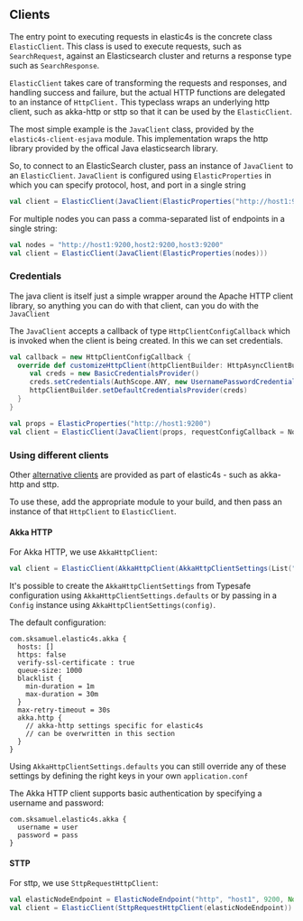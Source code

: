## Clients

The entry point to executing requests in elastic4s is the concrete class  `ElasticClient`.
This class is used to execute requests, such as `SearchRequest`, against an Elasticsearch cluster and returns a response type such as `SearchResponse`.

`ElasticClient` takes care of transforming the requests and responses, and handling success and failure, but the actual HTTP functions are delegated to an instance of `HttpClient.`
This typeclass wraps an underlying http client, such as akka-http or sttp so that it can be used by the `ElasticClient`.

The most simple example is the `JavaClient` class, provided by the `elastic4s-client-esjava` module. This implementation wraps the http library provided by the offical Java elasticsearch library.

So, to connect to an ElasticSearch cluster, pass an instance of `JavaClient` to an `ElasticClient`.
`JavaClient` is configured using `ElasticProperties` in which you can specify protocol, host, and port in a single string

```scala
val client = ElasticClient(JavaClient(ElasticProperties("http://host1:9200")))
```

For multiple nodes you can pass a comma-separated list of endpoints in a single string:

```scala
val nodes = "http://host1:9200,host2:9200,host3:9200"
val client = ElasticClient(JavaClient(ElasticProperties(nodes)))
```

### Credentials

The java client is itself just a simple wrapper around the Apache HTTP client library, so anything you can do with that client, can you do with the `JavaClient`

The `JavaClient` accepts a callback of type `HttpClientConfigCallback` which is invoked when the client is being created. In this we can set credentials.


```scala
val callback = new HttpClientConfigCallback {
  override def customizeHttpClient(httpClientBuilder: HttpAsyncClientBuilder): HttpAsyncClientBuilder = {
     val creds = new BasicCredentialsProvider()
     creds.setCredentials(AuthScope.ANY, new UsernamePasswordCredentials("sammy", "letmein"))
     httpClientBuilder.setDefaultCredentialsProvider(creds)
  }
}

val props = ElasticProperties("http://host1:9200")
val client = ElasticClient(JavaClient(props, requestConfigCallback = NoOpRequestConfigCallback, httpClientConfigCallback = callback))
```




### Using different clients

Other [alternative clients](https://search.maven.org/search?q=g:com.sksamuel.elastic4s%20elastic4s-client) are provided as part of elastic4s - such as akka-http and sttp.

To use these, add the appropriate module to your build, and then pass an instance of that `HttpClient` to `ElasticClient`.

#### Akka HTTP
For Akka HTTP, we use `AkkaHttpClient`:

```scala
val client = ElasticClient(AkkaHttpClient(AkkaHttpClientSettings(List("host1:9200"))))
```

It's possible to create the `AkkaHttpClientSettings` from Typesafe configuration using `AkkaHttpClientSettings.defaults` or by passing in a `Config` instance using `AkkaHttpClientSettings(config)`.

The default configuration:

```
com.sksamuel.elastic4s.akka {
  hosts: []
  https: false
  verify-ssl-certificate : true
  queue-size: 1000
  blacklist {
    min-duration = 1m
    max-duration = 30m
  }
  max-retry-timeout = 30s
  akka.http {
    // akka-http settings specific for elastic4s
    // can be overwritten in this section
  }
}
```

Using `AkkaHttpClientSettings.defaults` you can still override any of these settings by defining the right keys in your own `application.conf`

The Akka HTTP client supports basic authentication by specifying a username and password:

```
com.sksamuel.elastic4s.akka {
  username = user
  password = pass
}
```

#### STTP
For sttp, we use `SttpRequestHttpClient`:

```scala
val elasticNodeEndpoint = ElasticNodeEndpoint("http", "host1", 9200, None)
val client = ElasticClient(SttpRequestHttpClient(elasticNodeEndpoint))
```
